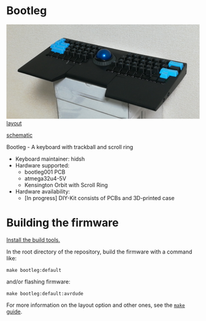 Bootleg
========

![photo](docs/bootleg-photo.jpg)
[layout](docs/bootleg-keymap.pdf)

[schematic](docs/bootleg-sch.pdf)

Bootleg - A keyboard with trackball and scroll ring

- Keyboard maintainer: hidsh
- Hardware supported: 
    - bootleg001 PCB
    - atmega32u4-5V
    - Kensington Orbit with Scroll Ring
- Hardware availability:
    - [In progress] DIY-Kit consists of PCBs and 3D-printed case

# Building the firmware

[Install the build tools.](https://docs.qmk.fm/#/getting_started_build_tools)

In the root directory of the repository, build the firmware with a command like:

```
make bootleg:default
```

and/or flashing firmware:

```
make bootleg:default:avrdude
```


For more information on the layout option and other ones, see the [`make` guide](https://docs.qmk.fm/#/getting_started_make_guide).

